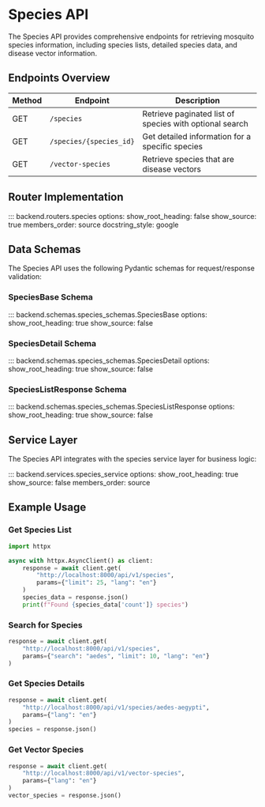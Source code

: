 # Species API

The Species API provides comprehensive endpoints for retrieving mosquito species information, including species lists, detailed species data, and disease vector information.

## Endpoints Overview

| Method | Endpoint | Description |
|--------|----------|-------------|
| GET | `/species` | Retrieve paginated list of species with optional search |
| GET | `/species/{species_id}` | Get detailed information for a specific species |
| GET | `/vector-species` | Retrieve species that are disease vectors |

## Router Implementation

::: backend.routers.species
    options:
      show_root_heading: false
      show_source: true
      members_order: source
      docstring_style: google

## Data Schemas

The Species API uses the following Pydantic schemas for request/response validation:

### SpeciesBase Schema

::: backend.schemas.species_schemas.SpeciesBase
    options:
      show_root_heading: true
      show_source: false

### SpeciesDetail Schema

::: backend.schemas.species_schemas.SpeciesDetail
    options:
      show_root_heading: true
      show_source: false

### SpeciesListResponse Schema

::: backend.schemas.species_schemas.SpeciesListResponse
    options:
      show_root_heading: true
      show_source: false

## Service Layer

The Species API integrates with the species service layer for business logic:

::: backend.services.species_service
    options:
      show_root_heading: true
      show_source: false
      members_order: source

## Example Usage

### Get Species List

```python
import httpx

async with httpx.AsyncClient() as client:
    response = await client.get(
        "http://localhost:8000/api/v1/species",
        params={"limit": 25, "lang": "en"}
    )
    species_data = response.json()
    print(f"Found {species_data['count']} species")
```

### Search for Species

```python
response = await client.get(
    "http://localhost:8000/api/v1/species",
    params={"search": "aedes", "limit": 10, "lang": "en"}
)
```

### Get Species Details

```python
response = await client.get(
    "http://localhost:8000/api/v1/species/aedes-aegypti",
    params={"lang": "en"}
)
species = response.json()
```

### Get Vector Species

```python
response = await client.get(
    "http://localhost:8000/api/v1/vector-species",
    params={"lang": "en"}
)
vector_species = response.json()
```
